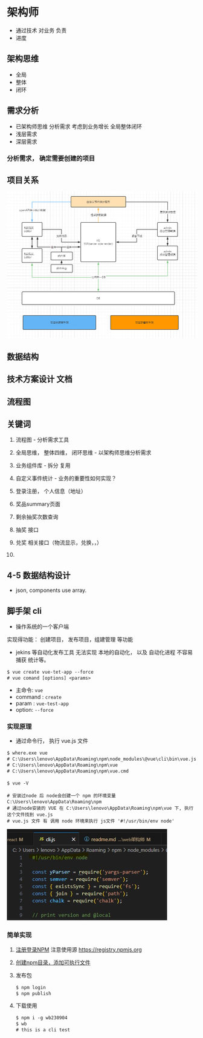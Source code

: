 # 架构师

- 通过技术 对业务 负责
- 进度  

## 架构思维

- 全局
- 整体
- 闭环

## 需求分析

- 已架构师思维 分析需求 考虑到业务增长 全局整体闭环
- 浅层需求
- 深层需求

### 分析需求， 确定需要创建的项目



## 项目关系

![项目关系](../img/%E9%A1%B9%E7%9B%AE%E6%80%BB%E8%A7%88.png)

## 数据结构



## 技术方案设计 文档

## 流程图


## 关键词

1. 流程图 - 分析需求工具
2. 全局思维， 整体四维， 闭环思维 - 以架构师思维分析需求
3. 业务组件库 - 拆分 复用
4. 自定义事件统计 - 业务的重要性如何实现？


1. 登录注册， 个人信息（地址）
2. 奖品summary页面
2. 剩余抽奖次数查询
3. 抽奖 接口
4. 兑奖 相关接口（物流显示，兑换，，）
5. 

## 4-5 数据结构设计

- json, components use array.

## 脚手架 cli

- 操作系统的一个客户端

实现得功能： 创建项目， 发布项目，组建管理 等功能

- jekins 等自动化发布工具 无法实现 本地的自动化， 以及 自动化进程 不容易捕获 统计等。


```shell
$ vue create vue-tet-app --force
# vue comand [options] <params>
```
- 主命令: `vue`
- command : `create`
- param : `vue-test-app`
- option: `--force`


### 实现原理

- 通过命令行， 执行 vue.js 文件 

```shell
$ where.exe vue
# C:\Users\lenovo\AppData\Roaming\npm\node_modules\@vue\cli\bin\vue.js
# C:\Users\lenovo\AppData\Roaming\npm\vue
# C:\Users\lenovo\AppData\Roaming\npm\vue.cmd

$ vue -V

# 安装过node 后 node会创建一个 npm 的环境变量 C:\Users\lenovo\AppData\Roaming\npm
# 通过node安装的 VUE 在 C:\Users\lenovo\AppData\Roaming\npm\vue 下, 执行这个文件找到 vue.js
# vue.js 文件 有 调用 node 环境来执行 js文件 '#!/usr/bin/env node'

```

![01node环境.jpg](./img/01node环境.jpg)

### 简单实现

1. [注册登录NPM](https://www.npmjs.com/settings/96weibin/packages) 注意使用源 https://registry.npmjs.org
2. [创建npm目录，添加可执行文件](./submd//创建npm包文件.md)
3. 发布包

    ```shell
    $ npm login
    $ npm publish
    ```
4. 下载使用
    
    ```shell
    $ npm i -g wb230904
    $ wb
    # this is a cli test
    ```
